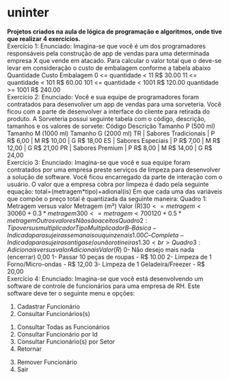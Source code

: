 # uninter
<strong> Projetos criados na aula de lógica de programação e algoritmos, onde tive que realizar 4 exercícios. </strong><br>
Exercício 1:
Enunciado: Imagina-se que você é um dos programadores responsáveis pela construção de app de vendas para uma determinada empresa X que vende em atacado. Para calcular o valor total que o deve-se levar em consideração o custo de embalagem conforme a tabela abaixo
Quantidade	Custo Embalagem
0 <= quantidade < 11	R$ 30.00
11 <= quantidade < 101	R$ 60.00
101 <= quantidade < 1001	R$ 120.00
quantidade >= 1001	R$ 240.00
<br>
Exercício 2:
Enunciado: Você e sua equipe de programadores foram contratados para desenvolver um app de vendas para uma sorveteria. Você ficou com a parte de desenvolver a interface do cliente para retirada do produto.
A Sorveteria possui seguinte tabela com o código, descrição, tamanhos e os valores de sorvete:
Código	Descrição	Tamanho P
(500 ml)	Tamanho M
(1000 ml)	Tamanho G
(2000 ml)
TR |	Sabores Tradicionais |	P R$ 6,00 |	M R$ 10,00 | G	R$ 18,00
ES |	Sabores Especiais |	P R$ 7,00 | M	R$ 12,00 | G	R$ 21,00
PR |	Sabores Premium | P	R$ 8,00 | M	R$ 14,00 | G	R$ 24,00
<br>
Exercício 3:
Enunciado: Imagina-se que você e sua equipe foram contratados por uma empresa preste serviços de limpeza para desenvolver a solução de software. Você ficou encarregado da parte de interação com o usuário.
O valor que a empresa cobra por limpeza é dado pela seguinte equação:
total=(metragem*tipo)+adional(is)
Em que cada uma das variáveis que compõe o preço total é quantizada da seguinte maneira:
Quadro 1: Metragem versus valor
Metragem (m²)	Valor (R$)
30 <= metragem < 300	60 + 0.3 *  metragem
300 <= metragem < 700	120 + 0.5 *  metragem
Outros valores	Não são aceitos
	Quadro 2: Tipo versus multiplicador
Tipo	Multiplicador
B – Básica - Indicada para sujeiras semanais ou quinzenais	1.00
C – Completa - Indicada para sujeiras antigas e/ou não rotineiras	1.30
<br>
Quadro 3: Adicionais versus valor
Adicionais	Valor (R$)
0- Não desejo mais nada (encerrar)	0,00
1- Passar 10 peças de roupas - R$ 10.00
2- Limpeza de 1 Forno/Micro-ondas - R$ 12,00
3- Limpeza de 1 Geladeira/Freezer - R$ 20,00
<br>
Exercício 4:
Enunciado: Imagina-se que você está desenvolvendo um software de controle de funcionários para uma empresa de RH. Este software deve ter o seguinte menu e opções:
1.	Cadastrar Funcionário
2.	Consultar Funcionários(s)
1)	Consultar Todas as Funcionários
2)	Consultar Funcionário por Id
3)	Consultar Funcionário(s) por Setor
4)	Retornar 
3.	Remover Funcionário
4.	Sair

